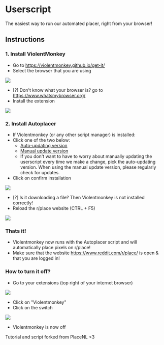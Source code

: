 # Userscript

The easiest way to run our automated placer, right from your browser!

## Instructions

### 1. Install ViolentMonkey
- Go to https://violentmonkey.github.io/get-it/
- Select the browser that you are using

![](https://i.imgur.com/DXD51GG.png)

- [?] Don't know what your browser is? go to https://www.whatsmybrowser.org/
- Install the extension

![](https://i.imgur.com/KPdQ6Sj.png)

### 2. Install Autoplacer
- If Violentmonkey (or any other script manager) is installed:
- Click one of the two below:
    - [Auto-updating version](https://github.com/Ategon/Userscript/releases/download/latest/placecanada-userscript-autoupdater.user.js)
    - [Manual update version](https://github.com/Ategon/Userscript/releases/download/latest/placecanada-userscript.user.js)
    - If you don't want to have to worry about manually updating the userscript every time we make a change, pick the auto-updating version. When using the manual update version, please regularly check for updates.
- Click on confirm installation

![](https://i.imgur.com/pz9agrj.png)

- [?] Is it downloading a file? Then Violentmonkey is not installed correctly!
- Reload the r/place website (CTRL + F5)

![](https://i.imgur.com/TCshmGB.png)

### Thats it!
- Violentmonkey now runs with the Autoplacer script and will automatically place pixels on r/place!
- Make sure that the website https://www.reddit.com/r/place/ is open & that you are logged in!

### How to turn it off?
- Go to your extensions (top right of your internet browser)

![](https://i.imgur.com/8Iibe7H.png)

- Click on "Violentmonkey"
- Click on the switch

![](https://i.imgur.com/d8A8xsX.png)

- Violentmonkey is now off

Tutorial and script forked from PlaceNL <3
